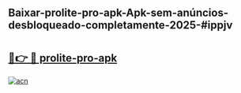 ## Baixar-prolite-pro-apk-Apk-sem-anúncios-desbloqueado-completamente-2025-#ippjv

# <h2><a href="https://ainizakaria.my?title=prolite-pro-apk&ref=22M">🔗👉 🔴 prolite-pro-apk</a></h2>

[![acn](https://github.com/user-attachments/assets/0f9c940e-d8b0-45ae-aac7-cd30a18b3e1c)](https://ainizakaria.my?title=prolite-pro-apk&ref=22M)

